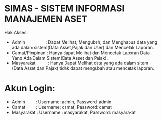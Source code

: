 # SIMAS - SISTEM INFORMASI MANAJEMEN ASET
Hak Akses:
- Admin&nbsp;&nbsp;&nbsp;&nbsp;&nbsp;&nbsp;&nbsp;&nbsp;&nbsp;&nbsp;&nbsp;&nbsp;&nbsp;&nbsp;&nbsp;&nbsp;&nbsp;: Dapat Melihat, Mengubah, dan Menghapus data yang ada dalam sistem(Data Asset,Pajak dan User) dan Mencetak Laporan.
- Camat/Pimpinan : Hanya dapat Melihat dan Mencetak Laporan Data Yang Ada Dalam Sistem(Data Asset dan Pajak).
- Masyarakat&nbsp;&nbsp;&nbsp;&nbsp;&nbsp;&nbsp;&nbsp;&nbsp;&nbsp;&nbsp;: Hanya Dapat  Melihat data yang ada dalam sitem (Data Asset dan Pajak) tidak dapat mengubah atau mencetak laporan.

# Akun Login:
- Admin&nbsp;&nbsp;&nbsp;&nbsp;&nbsp;&nbsp;&nbsp;&nbsp;&nbsp;: Username: admin, Password: admin
- Camat&nbsp;&nbsp;&nbsp;&nbsp;&nbsp;&nbsp;&nbsp;&nbsp;&nbsp;: Username: camat, Password: camat
- Masyarakat : Username : masyarakat, Password: masyarakat
